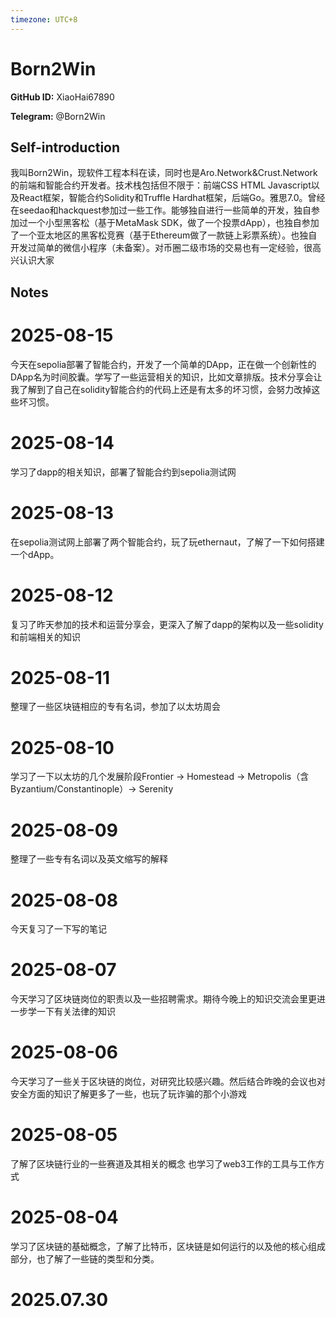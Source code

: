 ```yaml
---
timezone: UTC+8
---
```


# Born2Win

**GitHub ID:** XiaoHai67890

**Telegram:** @Born2Win

## Self-introduction

我叫Born2Win，现软件工程本科在读，同时也是Aro.Network&Crust.Network的前端和智能合约开发者。技术栈包括但不限于：前端CSS HTML Javascript以及React框架，智能合约Solidity和Truffle Hardhat框架，后端Go。雅思7.0。曾经在seedao和hackquest参加过一些工作。能够独自进行一些简单的开发，独自参加过一个小型黑客松（基于MetaMask SDK，做了一个投票dApp），也独自参加了一个亚太地区的黑客松竞赛（基于Ethereum做了一款链上彩票系统）。也独自开发过简单的微信小程序（未备案）。对币圈二级市场的交易也有一定经验，很高兴认识大家

## Notes

<!-- Content_START -->
# 2025-08-15

今天在sepolia部署了智能合约，开发了一个简单的DApp，正在做一个创新性的DApp名为时间胶囊。学写了一些运营相关的知识，比如文章排版。技术分享会让我了解到了自己在solidity智能合约的代码上还是有太多的坏习惯，会努力改掉这些坏习惯。

# 2025-08-14

学习了dapp的相关知识，部署了智能合约到sepolia测试网

# 2025-08-13

在sepolia测试网上部署了两个智能合约，玩了玩ethernaut，了解了一下如何搭建一个dApp。

# 2025-08-12

复习了昨天参加的技术和运营分享会，更深入了解了dapp的架构以及一些solidity和前端相关的知识

# 2025-08-11

整理了一些区块链相应的专有名词，参加了以太坊周会

# 2025-08-10

学习了一下以太坊的几个发展阶段Frontier → Homestead → Metropolis（含Byzantium/Constantinople）→ Serenity

# 2025-08-09

整理了一些专有名词以及英文缩写的解释

# 2025-08-08

今天复习了一下写的笔记

# 2025-08-07

今天学习了区块链岗位的职责以及一些招聘需求。期待今晚上的知识交流会里更进一步学一下有关法律的知识

# 2025-08-06

今天学习了一些关于区块链的岗位，对研究比较感兴趣。然后结合昨晚的会议也对安全方面的知识了解更多了一些，也玩了玩诈骗的那个小游戏

# 2025-08-05

了解了区块链行业的一些赛道及其相关的概念
也学习了web3工作的工具与工作方式

# 2025-08-04

学习了区块链的基础概念，了解了比特币，区块链是如何运行的以及他的核心组成部分，也了解了一些链的类型和分类。


# 2025.07.30


<!-- Content_END -->
